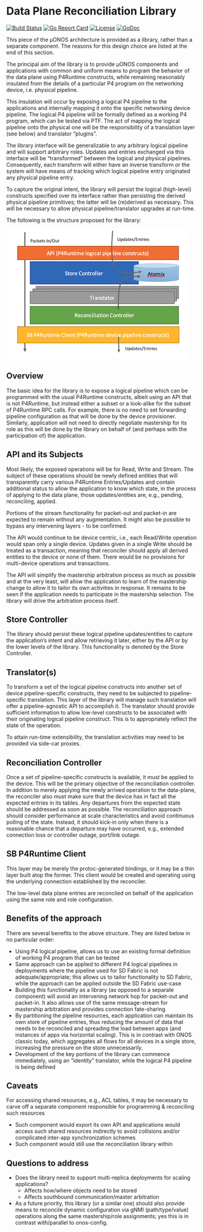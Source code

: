 <!--
SPDX-FileCopyrightText: 2020-present Open Networking Foundation <info@opennetworking.org>

SPDX-License-Identifier: Apache-2.0
-->

# Data Plane Reconciliation Library
[![Build Status](https://travis-ci.com/onosproject/onos-control.svg?branch=master)](https://travis-ci.com/onosproject/onos-control)
[![Go Report Card](https://goreportcard.com/badge/github.com/onosproject/onos-control)](https://goreportcard.com/report/github.com/onosproject/onos-control)
[![License](https://img.shields.io/badge/License-Apache%202.0-blue.svg)](https://github.com/gojp/goreportcard/blob/master/LICENSE)
[![GoDoc](https://godoc.org/github.com/onosproject/onos-control?status.svg)](https://godoc.org/github.com/onosproject/onos-control)

This piece of the µONOS architecture is provided as a library, rather than a separate component. 
The reasons for this design choice are listed at the end of this section.

The principal aim of the library is to provide µONOS components and applications with common and uniform means to 
program the behavior of the data plane using P4Runtime constructs, while remaining reasonably insulated from 
the details of a particular P4 program on the networking device, i.e. physical pipeline.

This insulation will occur by exposing a logical P4 pipeline to the applications and internally
mapping it onto the specific networking device pipeline. The logical P4 pipeline will be formally defined
as a working P4 program, which can be tested via PTF. The act of mapping the logical pipeline onto the
physical one will be the responsibility of a translation layer (see below) and translator “plugins”.

The library interface will be generalizable to any arbitrary logical pipeline and will support arbitrary roles.
Updates and entries exchanged via this interface will be “transformed” between the logical and physical pipelines.
Consequently, each transform will either have an inverse transform or the system will have means of tracking
which logical pipeline entry originated any physical pipeline entry.

To capture the original intent, the library will persist the logical (high-level) constructs specified over 
its interface rather than persisting the derived physical pipeline primitives; the latter will be (re)derived
as necessary. This will be necessary to allow physical pipeline/translator upgrades at run-time.

The following is the structure proposed for the library:

![Library Structure](docs/structure.png)

## Overview
The basic idea for the library is to expose a logical pipeline which can be programmed with the usual
P4Runtime constructs, albeit using an API that is not P4Runtime, but instead either a subset or a
look-alike for the subset of P4Runtime RPC calls. For example, there is no need to set forwarding
pipeline configuration as that will be done by the device provisioner. Similarly, application will
not need to directly negotiate mastership for its role as this will be done by the library
on behalf of (and perhaps with the participation of) the application.

## API and its Subjects
Most likely, the exposed operations will be for Read, Write and Stream. The subject of these operations
should be newly defined entities that will transparently carry various P4Runtime Entries/Updates and
contain additional status to allow the application to know which state, in the process of applying
to the data plane, those updates/entities are, e.g., pending, reconciling, applied.

Portions of the stream functionality for packet-out and packet-in are expected to remain without any augmentation.
It might also be possible to bypass any intervening layers - to be confirmed.

The API would continue to be device centric, i.e., each Read/Write operation would span only a single device.
Updates given in a single Write should be treated as a transaction, meaning that reconciler should apply all
derived entities to the device or none of them. There would be no provisions for multi-device operations and transactions.

The API will simplify the mastership arbitration process as much as possible and at the very least,
will allow the application to learn of the mastership change to allow it to tailor its own activities in response.
It remains to be seen if the application needs to participate in the mastership selection.
The library will drive the arbitration process itself.

## Store Controller
The library should persist these logical pipeline updates/entities to capture the application’s intent
and allow retrieving it later, either by the API or by the lower levels of the library.
This functionality is denoted by the Store Controller.

## Translator(s)
To transform a set of the logical pipeline constructs into another set of device pipeline-specific constructs,
they need to be subjected to pipeline-specific translation. This layer of the library will manage such
translation will offer a pipeline-agnostic API to accomplish it. The translator should provide sufficient
information to allow low-level constructs to be associated with their originating logical pipeline construct.
This is to appropriately reflect the state of the operation.

To attain run-time extensibility, the translation activities may need to be provided via side-car proxies.

## Reconciliation Controller
Once a set of pipeline-specific constructs is available, it must be applied to the device.
This will be the primary objective of the reconciliation controller. In addition to merely applying
the newly arrived operation to the data-plane, the reconciler also must make sure that the device has
in fact all the expected entries in its tables. Any departures from the expected state should be addressed
as soon as possible. The reconciliation approach should consider performance at scale characteristics
and avoid continuous polling of the state. Instead, it should kick-in only when there is a reasonable
chance that a departure may have occurred, e.g., extended connection loss or controller outage, port/link outage.

## SB P4Runtime Client
This layer may be merely the protoc-generated bindings, or it may be a thin layer built atop the former.
This client would be created and operating using the underlying connection established by the reconciler.

The low-level data plane entries are reconciled on behalf of the application using the same role and role configuration.

## Benefits of the approach
There are several benefits to the above structure. They are listed below in no particular order:
* Using P4 logical pipeline, allows us to use an existing formal definition of working P4 program that can be tested
* Same approach can be applied to different P4 logical pipelines in deployments where the pipeline used for 
  SD Fabric is not adequate/appropriate; this allows us to tailor functionality to SD Fabric, while the 
  approach can be applied outside the SD Fabric use-case
* Building this functionality as a library (as opposed to a separate component) will avoid an intervening 
  network hop for packet-out and packet-in. It also allows use of the same message-stream for mastership 
  arbitration and provides connection fate-sharing
* By partitioning the pipeline resources, each application can maintain its own store of pipeline entries,
  thus reducing the amount of data that needs to be reconciled and spreading the load between apps
  (and instances of apps via horizontal scaling). This is in contrast with ONOS classic today,
  which aggregates all flows for all devices in a single store, increasing the pressure on the store unnecessarily.
* Development of the key portions of the library can commence immediately, using an “identity” translator,
  while the logical P4 pipeline is being defined

## Caveats
For accessing shared resources, e.g., ACL tables, it may be necessary to carve off a separate component
responsible for programming & reconciling such resources
* Such component would export its own API and applications would access such shared resources indirectly
  to avoid collisions and/or complicated inter-app synchronization schemes
* Such component would still use the reconciliation library within

## Questions to address
* Does the library need to support multi-replica deployments for scaling applications?
  * Affects how/where objects need to be stored
  *	Affects southbound communication/master arbitration
* As a future priority, this library (or a similar one) should also provide means to reconcile dynamic
  configuration via gNMI (path/type/value) operations along the same mastership/role assignments; 
  yes this is in contrast with/parallel to onos-config.

